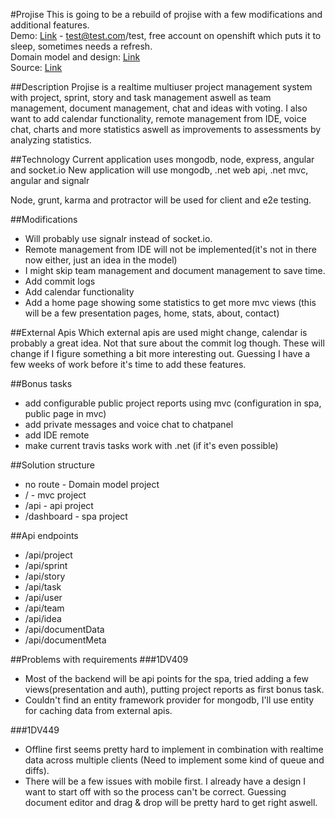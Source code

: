 #Projise
This is going to be a rebuild of projise with a few modifications and additional features.  
Demo: [Link](http://projise-klind.rhcloud.com/) - test@test.com/test, free account on openshift which puts it to sleep, sometimes needs a refresh.  
Domain model and design: [Link](https://github.com/kristofferlind/projise/blob/master/documentation/domain.md)  
Source: [Link](https://github.com/kristofferlind/projise)

##Description
Projise is a realtime multiuser project management system with project, sprint, story and task management aswell as team management, document management, chat and ideas with voting. I also want to add calendar functionality, remote management from IDE, voice chat, charts and more statistics aswell as improvements to assessments by analyzing statistics.

##Technology
Current application uses mongodb, node, express, angular and socket.io
New application will use mongodb, .net web api, .net mvc, angular and signalr

Node, grunt, karma and protractor will be used for client and e2e testing.

##Modifications
* Will probably use signalr instead of socket.io.
* Remote management from IDE will not be implemented(it's not in there now either, just an idea in the model)
* I might skip team management and document management to save time.
* Add commit logs
* Add calendar functionality
* Add a home page showing some statistics to get more mvc views (this will be a few presentation pages, home, stats, about, contact)

##External Apis
Which external apis are used might change, calendar is probably a great idea. Not that sure about the commit log though. These will change if I figure something a bit more interesting out. Guessing I have a few weeks of work before it's time to add these features.

##Bonus tasks
* add configurable public project reports using mvc (configuration in spa, public page in mvc)
* add private messages and voice chat to chatpanel
* add IDE remote
* make current travis tasks work with .net (if it's even possible)

##Solution structure
* no route - Domain model project
* / - mvc project
* /api - api project
* /dashboard - spa project

##Api endpoints
* /api/project
* /api/sprint
* /api/story
* /api/task
* /api/user
* /api/team
* /api/idea
* /api/documentData
* /api/documentMeta

##Problems with requirements
###1DV409
* Most of the backend will be api points for the spa, tried adding a few views(presentation and auth), putting project reports as first bonus task.
* Couldn't find an entity framework provider for mongodb, I'll use entity for caching data from external apis.

###1DV449
* Offline first seems pretty hard to implement in combination with realtime data across multiple clients (Need to implement some kind of queue and diffs).
* There will be a few issues with mobile first. I already have a design I want to start off with so the process can't be correct. Guessing document editor and drag & drop will be pretty hard to get right aswell.
